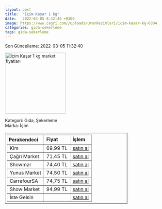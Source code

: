```yaml
---
layout: post
title:  "İçim Kaşar 1 kg"
date:   2022-03-05 8:32:40 +0300
image: https://www.cagri.com//Uploads/UrunResimleri/icim-kasar-kg-6804.jpg
categories: gida-sekerleme
tags: gida-sekerleme
---
```


Son Güncelleme: 2022-03-05 11:32:40

<img src="https://www.cagri.com//Uploads/UrunResimleri/icim-kasar-kg-6804.jpg" width="200" alt="İçim Kaşar 1 kg market fiyatları" />

Kategori: Gıda, Şekerleme
<br />
Marka: İçim

<table border="1" style="padding: 5px;width:80%;">
  <tr>
    <td style="padding: 5px;"><strong>Perakendeci</strong></td>
    <td><strong>Fiyat</strong></td>
    <td><strong>İşlem</strong></td>
  </tr>
  <tr>
              <td>Kim</td>
              <td>69,99 TL</td>
              <td><a target="_blank" href="https://www.kimgeldi.com/icim-taze-kasar-blok-kg">satın al</a></td>
            </tr><tr>
              <td>Çağrı Market</td>
              <td>71,45 TL</td>
              <td><a target="_blank" href="https://www.cagri.com/icim-kasar-kg">satın al</a></td>
            </tr><tr>
              <td>Showmar</td>
              <td>74,40 TL</td>
              <td><a target="_blank" href="https://www.showmar.com.tr/urun/icim-taze-kasar-kg">satın al</a></td>
            </tr><tr>
              <td>Yunus Market</td>
              <td>74,50 TL</td>
              <td><a target="_blank" href="https://www.yunusonline.com/product/icim-kasar-1-kg/6dcd8665-2f83-4c6b-b16e-b91c4c37f66e">satın al</a></td>
            </tr><tr>
              <td>CarrefourSA</td>
              <td>74,75 TL</td>
              <td><a target="_blank" href="https://www.carrefoursa.com/icim-kasar-peyniri-1-kg-p-30098209">satın al</a></td>
            </tr><tr>
              <td>Show Market</td>
              <td>94,99 TL</td>
              <td><a target="_blank" href="https://www.showsanal.com/product/icim-peynir-kasar-taze-kg/8642af44-966f-44b3-b23e-4535cb8642f4">satın al</a></td>
            </tr><tr>
              <td>İste Gelsin</td>
              <td></td>
              <td><a target="_blank" href="https://www.istegelsin.com/">satın al</a></td>
            </tr>
</table>
